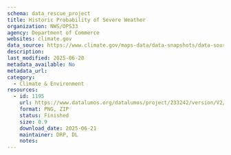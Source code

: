 ```yaml
---
schema: data_rescue_project 
title: Historic Probability of Severe Weather
organization: NWS/OPS33
agency: Department of Commerce
websites: climate.gov
data_source: https://www.climate.gov/maps-data/data-snapshots/data-source/historic-probability-severe-weather
description: 
last_modified: 2025-06-28
metadata_available: No
metadata_url: 
category:
  - Climate & Environment 
resources:
  - id: 1195
    url: https://www.datalumos.org/datalumos/project/233242/version/V2/view
    format: PNG, ZIP
    status: Finished
    size: 0.9
    download_date: 2025-06-21
    maintainer: DRP, DL
    notes: 
---
```

